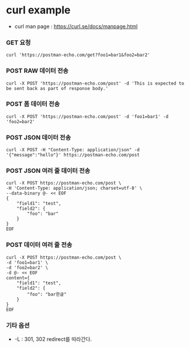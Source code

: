 # curl example

- curl man page : https://curl.se/docs/manpage.html


### GET 요청
```
curl 'https://postman-echo.com/get?foo1=bar1&foo2=bar2'
```

### POST RAW 데이터 전송
```
curl -X POST 'https://postman-echo.com/post' -d 'This is expected to be sent back as part of response body.'
```

### POST 폼 데이터 전송
```
curl -X POST 'https://postman-echo.com/post' -d 'foo1=bar1' -d 'foo2=bar2'
```

### POST JSON 데이터 전송
```
curl -X POST -H "Content-Type: application/json" -d '{"message":"hello"}' https://postman-echo.com/post
```

### POST JSON 여러 줄 데이터 전송
```
curl -X POST https://postman-echo.com/post \
-H 'Content-Type: application/json; charset=utf-8' \
--data-binary @- << EOF
{
    "field1": "test",
    "field2": {
        "foo": "bar"
    }
}
EOF
```

### POST 데이터 여러 줄 전송
```
curl -X POST https://postman-echo.com/post \
-d 'foo1=bar1' \
-d 'foo2=bar2' \
-d @- << EOF
content={
    "field1": "test",
    "field2": {
        "foo": "bar한글"
    }
}
EOF
```

### 기타 옵션
- -L : 301, 302 redirect를 따라간다.


